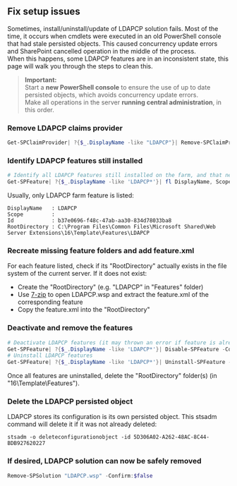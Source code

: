 ## Fix setup issues

Sometimes, install/uninstall/update of LDAPCP solution fails. Most of the time, it occurs when cmdlets were executed in an old PowerShell console that had stale persisted objects. This caused concurrency update errors and SharePoint cancelled operation in the middle of the process.  
When this happens, some LDAPCP features are in an inconsistent state, this page will walk you through the steps to clean this.

> **Important:**  
> Start a **new PowerShell console** to ensure the use of up to date persisted objects, which avoids concurrency update errors.  
> Make all operations in the server **running central administration**, in this order.

### Remove LDAPCP claims provider

```powershell
Get-SPClaimProvider| ?{$_.DisplayName -like "LDAPCP"}| Remove-SPClaimProvider
```

### Identify LDAPCP features still installed

```powershell
# Identify all LDAPCP features still installed on the farm, and that need to be manually uninstalled
Get-SPFeature| ?{$_.DisplayName -like 'LDAPCP*'}| fl DisplayName, Scope, Id, RootDirectory
```

Usually, only LDAPCP farm feature is listed:

```text
DisplayName   : LDAPCP
Scope         :
Id            : b37e0696-f48c-47ab-aa30-834d78033ba8
RootDirectory : C:\Program Files\Common Files\Microsoft Shared\Web Server Extensions\16\Template\Features\LDAPCP
```

### Recreate missing feature folders and add feature.xml

For each feature listed, check if its "RootDirectory" actually exists in the file system of the current server. If it does not exist:

* Create the "RootDirectory" (e.g. "LDAPCP" in "Features" folder)
* Use [7-zip](http://www.7-zip.org/) to open LDAPCP.wsp and extract the feature.xml of the corresponding feature
* Copy the feature.xml into the "RootDirectory"

### Deactivate and remove the features

```powershell
# Deactivate LDAPCP features (it may thrown an error if feature is already deactivated)
Get-SPFeature| ?{$_.DisplayName -like 'LDAPCP*'}| Disable-SPFeature -Confirm:$false
# Uninstall LDAPCP features
Get-SPFeature| ?{$_.DisplayName -like 'LDAPCP*'}| Uninstall-SPFeature -Confirm:$false
```

Once all features are uninstalled, delete the "RootDirectory" folder(s) (in "16\Template\Features").

### Delete the LDAPCP persisted object

LDAPCP stores its configuration is its own persisted object. This stsadm command will delete it if it was not already deleted:

```
stsadm -o deleteconfigurationobject -id 5D306A02-A262-48AC-8C44-BDB927620227
```

### If desired, LDAPCP solution can now be safely removed

```powershell
Remove-SPSolution "LDAPCP.wsp" -Confirm:$false
```
